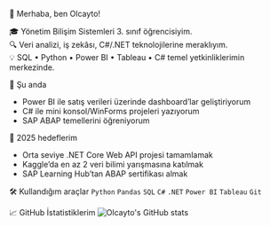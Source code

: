 👋 Merhaba, ben Olcayto!

🎓 Yönetim Bilişim Sistemleri 3. sınıf öğrencisiyim.  
🔍 Veri analizi, iş zekâsı, C#/.NET teknolojilerine meraklıyım.  
💡 SQL • Python • Power BI • Tableau • C# temel yetkinliklerimin merkezinde.  

🚀 Şu anda
- Power BI ile satış verileri üzerinde dashboard’lar geliştiriyorum  
- C# ile mini konsol/WinForms projeleri yazıyorum  
- SAP ABAP temellerini öğreniyorum  

🎯 2025 hedeflerim
- Orta seviye .NET Core Web API projesi tamamlamak  
- Kaggle’da en az 2 veri bilimi yarışmasına katılmak  
- SAP Learning Hub’tan ABAP sertifikası almak  

🛠️ Kullandığım araçlar
`Python` `Pandas` `SQL` `C#` `.NET` `Power BI` `Tableau` `Git`  

📈 GitHub İstatistiklerim
![Olcayto's GitHub stats](https://github-readme-stats.vercel.app/api?username=olcayto-akbudak&show_icons=true&hide_border=true)
